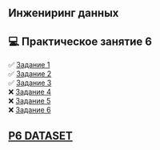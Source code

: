 ## Инжениринг данных 
## :computer: Практическое занятие 6
 
:white_check_mark: [Задание 1](P1.py)  
:white_check_mark: [Задание 2](P2.py)  
:white_check_mark: [Задание 3](P3.py)  
:x: [Задание 4](P4.py)  
:x: [Задание 5](P5.py)  
:x: [Задание 6](P6.py)

## [P6 DATASET](https://catalog.data.gov/dataset/crime-data-from-2010-to-2019)

